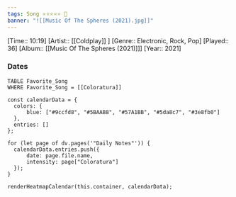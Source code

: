 ```yaml
---
tags: Song ⭐⭐⭐⭐⭐ 💛
banner: "![[Music Of The Spheres (2021).jpg]]"
---
```

[Time:: 10:19]
[Artist:: [[Coldplay]] ]
[Genre:: Electronic, Rock, Pop]
[Played:: 36]
[Album:: [[Music Of The Spheres (2021)]]]
[Year:: 2021]
### Dates
````dataview
TABLE Favorite_Song
WHERE Favorite_Song = [[Coloratura]]
````

  ```dataviewjs
const calendarData = { 
	colors: { 
		blue: ["#9ccfd8", "#5BAAB8", "#57A1BB", "#5da8c7", "#3e8fb0"] 
	}, 
	entries: [] 
}; 

for (let page of dv.pages('"Daily Notes"')) { 
	calendarData.entries.push({ 
		date: page.file.name, 
		intensity: page["Coloratura"]
	}); 
} 

renderHeatmapCalendar(this.container, calendarData);
```
